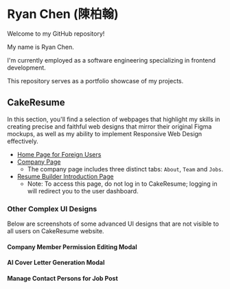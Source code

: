# Ryan Chen (陳柏翰)

Welcome to my GitHub repository!

My name is Ryan Chen.

I'm currently employed as a software engineering specializing in frontend development.

This repository serves as a portfolio showcase of my projects.

## CakeResume

In this section, you'll find a selection of webpages that highlight my skills in creating precise and faithful web designs that mirror their original Figma mockups, as well as my ability to implement Responsive Web Design effectively.

- [Home Page for Foreign Users](https://www.cakeresume.com/?locale=en&visitor&v=2)
- [Company Page](https://www.cakeresume.com/companies/cakeresume?locale=en)
  - The company page includes three distinct tabs: `About`, `Team` and `Jobs`.
- [Resume Builder Introduction Page](https://www.cakeresume.com/resume-builder)
  - Note: To access this page, do not log in to CakeResume; logging in will redirect you to the user dashboard.

### Other Complex UI Designs

Below are screenshots of some advanced UI designs that are not visible to all users on CakeResume website.

#### Company Member Permission Editing Modal

#### AI Cover Letter Generation Modal

#### Manage Contact Persons for Job Post
